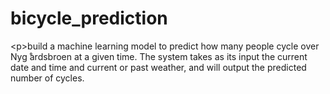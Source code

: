 # bicycle_prediction
&lt;p>build a machine learning model to predict how many people cycle over Nyg ̊ardsbroen at a given time.  The system takes as its input the current date and time and current or past weather, and will output the predicted number of cycles.

